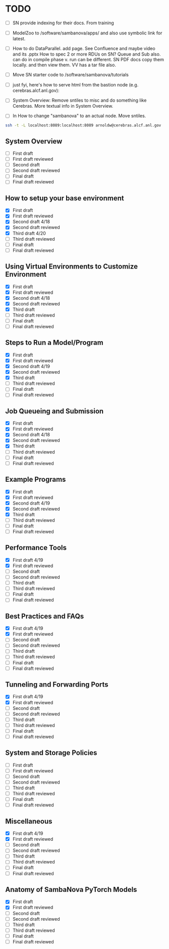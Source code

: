 # TODO

- [ ] SN provide indexing for their docs. From training

- [ ] ModelZoo to /software/sambanova/apps/ and also use symbolic link for latest.

- [ ] How to do DataParallel.  add page.  See Confluence and maybe video and its .pptx
How to spec 2 or more RDUs on SN?  Queue and Sub also.  can do in compile phase v. run can be different.
SN PDF docs copy them locally. and then view them.  VV has a tar file also.

- [ ] Move SN starter code to /software/sambanova/tutorials

- [ ] just fyi, here's how to serve html from the bastion node (e.g. cerebras.alcf.anl.gov):




- [ ] System Overview:  Remove sntiles to misc and do something like Cerebras.  More textual info in System Overview.
- [ ] In How to change "sambanova" to an actual node.  Move sntiles.

```bash
ssh -t -L localhost:8089:localhost:8089 arnoldw@cerebras.alcf.anl.gov  "cd /software/cerebras/docs/V1.1/;python3 -m http.server 8089"
```

## System Overview

- [ ] First draft
- [ ] First draft reviewed
- [ ] Second draft
- [ ] Second draft reviewed
- [ ] Final draft
- [ ] Final draft reviewed

## How to setup your base environment

- [X] First draft
- [X] First draft reviewed
- [X] Second draft 4/18
- [X] Second draft reviewed
- [X] Third draft 4/20
- [ ] Third draft reviewed
- [ ] Final draft
- [ ] Final draft reviewed

## Using Virtual Environments to Customize Environment

- [X] First draft
- [X] First draft reviewed
- [X] Second draft 4/18
- [X] Second draft reviewed
- [X] Third draft
- [ ] Third draft reviewed
- [ ] Final draft
- [ ] Final draft reviewed

## Steps to Run a Model/Program

- [X] First draft
- [X] First draft reviewed
- [X] Second draft 4/19
- [X] Second draft reviewed
- [X] Third draft
- [ ] Third draft reviewed
- [ ] Final draft
- [ ] Final draft reviewed

## Job Queueing and Submission

- [X] First draft
- [X] First draft reviewed
- [X] Second draft 4/18
- [X] Second draft reviewed
- [X] Third draft
- [ ] Third draft reviewed
- [ ] Final draft
- [ ] Final draft reviewed

## Example Programs

- [X] First draft
- [X] First draft reviewed
- [X] Second draft 4/19
- [X] Second draft reviewed
- [X] Third draft
- [ ] Third draft reviewed
- [ ] Final draft
- [ ] Final draft reviewed

## Performance Tools

- [X] First draft 4/19
- [X] First draft reviewed
- [ ] Second draft
- [ ] Second draft reviewed
- [ ] Third draft
- [ ] Third draft reviewed
- [ ] Final draft
- [ ] Final draft reviewed

## Best Practices and FAQs

- [X] First draft 4/19
- [X] First draft reviewed
- [ ] Second draft
- [ ] Second draft reviewed
- [ ] Third draft
- [ ] Third draft reviewed
- [ ] Final draft
- [ ] Final draft reviewed

## Tunneling and Forwarding Ports

- [X] First draft 4/19
- [X] First draft reviewed
- [ ] Second draft
- [ ] Second draft reviewed
- [ ] Third draft
- [ ] Third draft reviewed
- [ ] Final draft
- [ ] Final draft reviewed

## System and Storage Policies

- [ ] First draft
- [ ] First draft reviewed
- [ ] Second draft
- [ ] Second draft reviewed
- [ ] Third draft
- [ ] Third draft reviewed
- [ ] Final draft
- [ ] Final draft reviewed

## Miscellaneous

- [X] First draft 4/19
- [X] First draft reviewed
- [ ] Second draft
- [ ] Second draft reviewed
- [ ] Third draft
- [ ] Third draft reviewed
- [ ] Final draft
- [ ] Final draft reviewed

## Anatomy of SambaNova PyTorch Models

- [X] First draft
- [X] First draft reviewed
- [ ] Second draft
- [ ] Second draft reviewed
- [ ] Third draft
- [ ] Third draft reviewed
- [ ] Final draft
- [ ] Final draft reviewed
